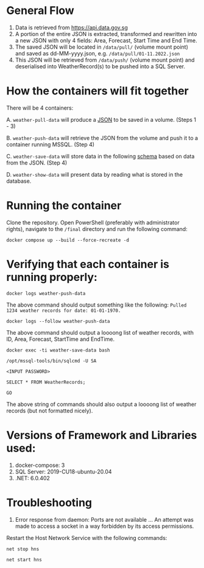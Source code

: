 # General Flow
1. Data is retrieved from https://api.data.gov.sg
2. A portion of the entire JSON is extracted, transformed and rewritten into a new JSON with only 4 fields: Area, Forecast, Start Time and End Time.
3. The saved JSON will be located in `/data/pull/` (volume mount point) and saved as dd-MM-yyyy.json, e.g. `/data/pull/01-11.2022.json`
4. This JSON will be retrieved from `/data/push/` (volume mount point) and deserialised into WeatherRecord(s) to be pushed into a SQL Server.

# How the containers will fit together
There will be 4 containers:

A. `weather-pull-data` will produce a [JSON](https://github.com/vms3-demo-purpose/weather-program/files/9934735/01-11-2022.json.txt)
to be saved in a volume. (Steps 1 - 3)

B. `weather-push-data` will retrieve the JSON from the volume and push it to a container running MSSQL. (Step 4)

C. `weather-save-data` will store data in the following [schema](https://github.com/vms3-demo-purpose/weather-program/files/9934736/CREATE_TABLE.sql.txt) based on data from the JSON. (Step 4)

D. `weather-show-data` will present data by reading what is stored in the database.

# Running the container
Clone the repository. Open PowerShell (preferably with administrator rights), navigate to the `/final` directory and run the following command:

`docker compose up --build --force-recreate -d`

# Verifying that each container is running properly:

`docker logs weather-push-data`

The above command should output something like the following: `Pulled 1234 weather records for date: 01-01-1970.`

`docker logs --follow weather-push-data`

The above command should output a loooong list of weather records, with ID, Area, Forecast, StartTime and EndTime.

`docker exec -ti weather-save-data bash`

`/opt/mssql-tools/bin/sqlcmd -U SA`

`<INPUT PASSWORD>`

`SELECT * FROM WeatherRecords;`

`GO`

The above string of commands should also output a loooong list of weather records (but not formatted nicely).

# Versions of Framework and Libraries used:
1. docker-compose: 3
2. SQL Server: 2019-CU18-ubuntu-20.04
3. .NET: 6.0.402

# Troubleshooting
1. Error response from daemon: Ports are not available ... An attempt was made to access a socket in a way forbidden by its access permissions.

Restart the Host Network Service with the following commands:
  
`net stop hns`
  
`net start hns`


